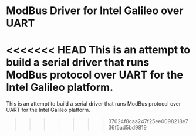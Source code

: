 # ModBus Driver for Intel Galileo over UART 

<<<<<<< HEAD
This is an attempt to build a serial driver that runs ModBus protocol over UART for the Intel Galileo platform. 
=======
This is an attempt to build a serial driver that runs ModBus protocol over UART for the Intel Galileo platform. 
>>>>>>> 37024f8caa247f25ee0098218e736f5ad5bd9819
